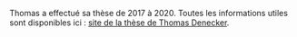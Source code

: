 Thomas a effectué sa thèse de 2017 à 2020. Toutes les informations utiles sont disponibles ici : [site de la thèse de Thomas Denecker](https://thomasdenecker.github.io/thesisWebsite/).